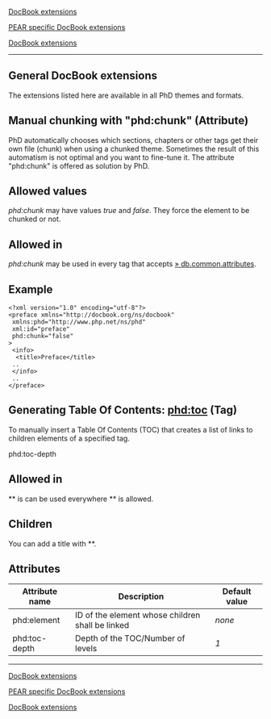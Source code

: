 [DocBook extensions](docbook-extensions.php)

[PEAR specific DocBook extensions](ext-pear.php)

[DocBook extensions](docbook-extensions.php)

------

## General DocBook extensions

The extensions listed here are available in all PhD themes and formats.

## Manual chunking with "phd:chunk" (Attribute)

PhD automatically chooses which sections, chapters or other tags get their own file (chunk) when using a chunked theme. Sometimes the result of this automatism is not optimal and you want to fine-tune it. The attribute "phd:chunk" is offered as solution by PhD.

## Allowed values

*phd:chunk* may have values *true* and *false*. They force the element to be chunked or not.

## Allowed in

*phd:chunk* may be used in every tag that accepts [» db.common.attributes](http://www.docbook.org/tdg5/en/html/ref-elements.html#common.attributes).

## Example

```
<?xml version="1.0" encoding="utf-8"?>
<preface xmlns="http://docbook.org/ns/docbook"
 xmlns:phd="http://www.php.net/ns/phd"
 xml:id="preface"
 phd:chunk="false"
>
 <info>
  <title>Preface</title>
 ..
 </info>
 ..
</preface>
```

## Generating Table Of Contents: <phd:toc> (Tag)

To manually insert a Table Of Contents (TOC) that creates a list of links to children elements of a specified tag.

phd:toc-depth

## Allowed in

** is can be used everywhere ** is allowed.

## Children

You can add a title with **.

## Attributes

| Attribute name | Description                              | Default value |
| -------------- | ---------------------------------------- | ------------- |
| phd:element    | ID of the element whose children shall be linked | *none*        |
| phd:toc-depth  | Depth of the TOC/Number of levels        | *1*           |

------

[DocBook extensions](docbook-extensions.php)

[PEAR specific DocBook extensions](ext-pear.php)

[DocBook extensions](docbook-extensions.php)